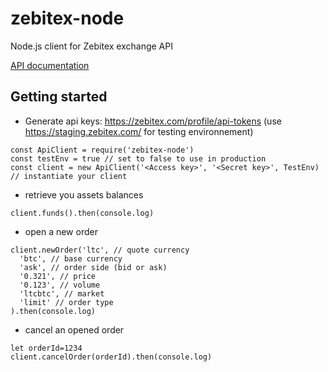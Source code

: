 # zebitex-node
Node.js client for Zebitex exchange API

[API documentation](https://doc.zebitex.com/)

## Getting started

* Generate api keys: https://zebitex.com/profile/api-tokens (use https://staging.zebitex.com/ for testing environnement)

```
const ApiClient = require('zebitex-node')
const testEnv = true // set to false to use in production
const client = new ApiClient('<Access key>', '<Secret key>', TestEnv) // instantiate your client
```

* retrieve you assets balances
```
client.funds().then(console.log)

```

* open a new order
```
client.newOrder('ltc', // quote currency
  'btc', // base currency
  'ask', // order side (bid or ask)
  '0.321', // price
  '0.123', // volume
  'ltcbtc', // market
  'limit' // order type
).then(console.log)
```

* cancel an opened order
```
let orderId=1234
client.cancelOrder(orderId).then(console.log)

```
